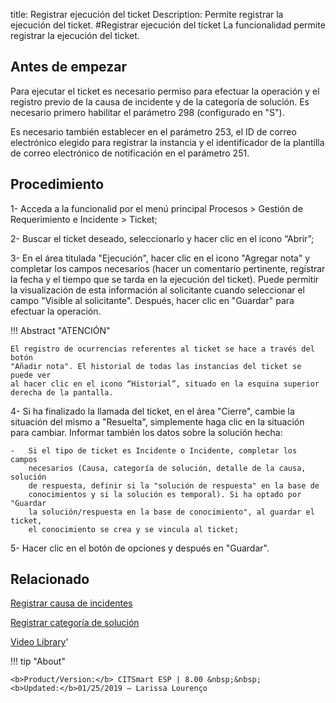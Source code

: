 title: Registrar ejecución del ticket
Description: Permite registrar la ejecución del ticket.
#Registrar ejecución del ticket
La funcionalidad permite registrar la ejecución del ticket.

Antes de empezar
----------------

Para ejecutar el ticket es necesario permiso para efectuar la operación y el
registro previo de la causa de incidente y de la categoría de solución. Es
necesario primero habilitar el parámetro 298 (configurado en "S").

Es necesario también establecer en el parámetro 253, el ID de correo electrónico
elegido para registrar la instancia y el identificador de la plantilla de correo
electrónico de notificación en el parámetro 251.

Procedimiento
-------------

1-  Acceda a la funcionalid por el menú principal Procesos \> Gestión de
    Requerimiento e Incidente \> Ticket;

2-  Buscar el ticket deseado, seleccionarlo y hacer clic en el icono “Abrir”;

3-  En el área titulada "Ejecución", hacer clic en el icono "Agregar nota" y
    completar los campos necesarios (hacer un comentario pertinente, registrar
    la fecha y el tiempo que se tarda en la ejecución del ticket). Puede
    permitir la visualización de esta información al solicitante cuando
    seleccionar el campo "Visible al solicitante". Después, hacer clic en
    "Guardar" para efectuar la operación.

!!! Abstract "ATENCIÓN"

    El registro de ocurrencias referentes al ticket se hace a través del botón
    "Añadir nota". El historial de todas las instancias del ticket se puede ver
    al hacer clic en el icono “Historial”, situado en la esquina superior
    derecha de la pantalla.

4-  Si ha finalizado la llamada del ticket, en el área "Cierre", cambie la
    situación del mismo a "Resuelta", simplemente haga clic en la situación para
    cambiar. Informar también los datos sobre la solución hecha:

    -   Si el tipo de ticket es Incidente o Incidente, completar los campos
        necesarios (Causa, categoría de solución, detalle de la causa, solución
        de respuesta, definir si la "solución de respuesta" en la base de
        conocimientos y si la solución es temporal). Si ha optado por "Guardar
        la solución/respuesta en la base de conocimiento", al guardar el ticket,
        el conocimiento se crea y se vincula al ticket;

5-  Hacer clic en el botón de opciones y después en "Guardar".

Relacionado
-----------

[Registrar causa de incidentes](/es-es/citsmart-esp-8/processes/portfolio-and-catalog/configuration/register-cause-incidents.html)

[Registrar categoría de solución](/es-es/citsmart-esp-8/processes/portfolio-and-catalog/configuration/register-solution-category.html)

<i class='fa fa-youtube-play  fa-2x' style='color:#97ce17;vertical-align: middle;'> </i> [Video Library](https://www.youtube.com/playlist?list=PLB5qK2uzf2ROfIFL9F-3s-gomHNzudBEy)'

!!! tip "About"

    <b>Product/Version:</b> CITSmart ESP | 8.00 &nbsp;&nbsp;
    <b>Updated:</b>01/25/2019 – Larissa Lourenço

